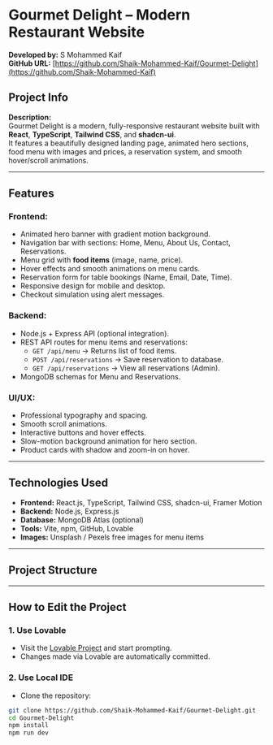 # Gourmet Delight – Modern Restaurant Website

**Developed by:** S Mohammed Kaif  
**GitHub URL:** [https://github.com/Shaik-Mohammed-Kaif/Gourmet-Delight](https://github.com/Shaik-Mohammed-Kaif)

## Project Info

**Description:**  
Gourmet Delight is a modern, fully-responsive restaurant website built with **React**, **TypeScript**, **Tailwind CSS**, and **shadcn-ui**.  
It features a beautifully designed landing page, animated hero sections, food menu with images and prices, a reservation system, and smooth hover/scroll animations.  

---

## Features

### Frontend:
- Animated hero banner with gradient motion background.  
- Navigation bar with sections: Home, Menu, About Us, Contact, Reservations.  
- Menu grid with **food items** (image, name, price).  
- Hover effects and smooth animations on menu cards.  
- Reservation form for table bookings (Name, Email, Date, Time).  
- Responsive design for mobile and desktop.  
- Checkout simulation using alert messages.  

### Backend:
- Node.js + Express API (optional integration).  
- REST API routes for menu items and reservations:  
  - `GET /api/menu` → Returns list of food items.  
  - `POST /api/reservations` → Save reservation to database.  
  - `GET /api/reservations` → View all reservations (Admin).  
- MongoDB schemas for Menu and Reservations.  

### UI/UX:
- Professional typography and spacing.  
- Smooth scroll animations.  
- Interactive buttons and hover effects.  
- Slow-motion background animation for hero section.  
- Product cards with shadow and zoom-in on hover.  

---

## Technologies Used

- **Frontend:** React.js, TypeScript, Tailwind CSS, shadcn-ui, Framer Motion  
- **Backend:** Node.js, Express.js  
- **Database:** MongoDB Atlas (optional)  
- **Tools:** Vite, npm, GitHub, Lovable  
- **Images:** Unsplash / Pexels free images for menu items  

---

## Project Structure

---

## How to Edit the Project

### 1. Use Lovable
- Visit the [Lovable Project](https://lovable.dev/projects/4b0dbd1e-52ef-4352-8a83-d20b43c5234d) and start prompting.  
- Changes made via Lovable are automatically committed.  

### 2. Use Local IDE
- Clone the repository:

```bash
git clone https://github.com/Shaik-Mohammed-Kaif/Gourmet-Delight.git
cd Gourmet-Delight
npm install
npm run dev


